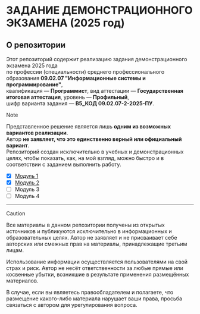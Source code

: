 # ЗАДАНИЕ ДЕМОНСТРАЦИОННОГО ЭКЗАМЕНА (2025 год)

## О репозитории

Этот репозиторий содержит реализацию задания демонстрационного экзамена 2025 года  
по профессии (специальности) среднего профессионального образования **09.02.07 "Информационные системы и программирование"**,  
квалификация — **Программист**, вид аттестации — **Государственная итоговая аттестация**, уровень — **Профильный**,  
шифр варианта задания — **В5_КОД 09.02.07-2-2025-ПУ**.

> [!NOTE]
> Представленное решение является лишь **одним из возможных вариантов реализации**.  
> Автор **не заявляет, что это единственно верный или официальный вариант**.  
> Репозиторий создан исключительно в учебных и демонстрационных целях, чтобы показать, как, на мой взгляд, можно быстро и в соответствии с заданием выполнить работу.

- [x] [Модуль 1](https://github.com/DmitryYalchik/DemoExam_09_02_07_02_2025_PU/blob/Module2/Attachments/Задание.docx)
- [x] [Модуль 2](https://github.com/DmitryYalchik/DemoExam_09_02_07_02_2025_PU/blob/Module2/Attachments/Задание.docx)
- [ ] Модуль 3
- [ ] Модуль 4

---

> [!CAUTION]
> Все материалы в данном репозитории получены из открытых источников и публикуются исключительно в информационных и образовательных целях.
> Автор не заявляет и не присваивает себе авторских или смежных прав на материалы, принадлежащие третьим лицам.
>
> Использование информации осуществляется пользователями на свой страх и риск. Автор не несёт ответственности за любые прямые или косвенные убытки, возникшие в результате применения размещённых материалов.
>
> В случае, если вы являетесь правообладателем и полагаете, что размещение какого-либо материала нарушает ваши права, просьба связаться с автором для урегулирования вопроса.

